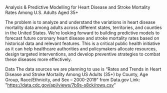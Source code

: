 Analysis & Predictive Modelling for Heart Disease and Stroke Mortality Rates Among U.S. Adults Aged 35+

The problem is to analyze and understand the variations in heart disease mortality data among adults across different states, territories, and counties in the United States. We’re looking forward to building predictive models to forecast future coronary heart disease and stroke mortality rates based on historical data and relevant features. This is a critical public health initiative as it can help healthcare authorities and policymakers allocate resources, design targeted interventions, and develop preventive strategies to combat these diseases more effectively.

Data
The data sources we are planning to use is “Rates and Trends in Heart Disease and Stroke Mortality Among US Adults (35+) by County, Age Group, Race/Ethnicity, and Sex – 2000-2019” from Data.gov
Link: "https://data.cdc.gov/api/views/7b9s-s8ck/rows.csv"
